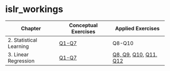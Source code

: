 # islr_workings
| Chapter | Conceptual Exercises | Applied Exercises |
|---------|----------------------|-------------------|
|2. Statistical Learning | [Q1-Q7](chapter2/chapter2_concept.md) | Q8-Q10 |
|3. Linear Regression | [Q1-Q7](chapter3/chapter3_concept.md) | [Q8, Q9](chapter3/chapter3_q8q9.md), [Q10](chapter3/chapter3_q10.md), [Q11, Q12](chapter3/chapter3_q11q12.md)  |
